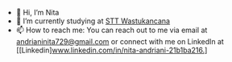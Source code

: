 - 👋 Hi, I’m Nita
- 🌱 I’m currently studying at [STT Wastukancana](https://stt-wastukancana.ac.id/)
- 📫 How to reach me:  You can reach out to me via email at andrianinita729@gmail.com or connect with me on LinkedIn at [[Linkedin]www.linkedin.com/in/nita-andriani-21b1ba216.]

<!---
Nitaan/Nitaan is a ✨ special ✨ repository because its `README.md` (this file) appears on your GitHub profile.
You can click the Preview link to take a look at your changes.
--->
